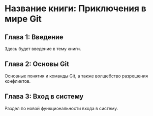 # Название книги: Приключения в мире Git

## Глава 1: Введение
Здесь будет введение в тему книги.

## Глава 2: Основы Git
Основные понятия и команды Git, а также волшебство разрешения конфликтов.

## Глава 3: Вход в систему
Раздел по новой функциональности входа в систему.